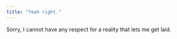 ```yaml
---
title: "Yeah right."
---
```


<p>Sorry, I cannot have any respect for a reality that lets me get laid.</p>
